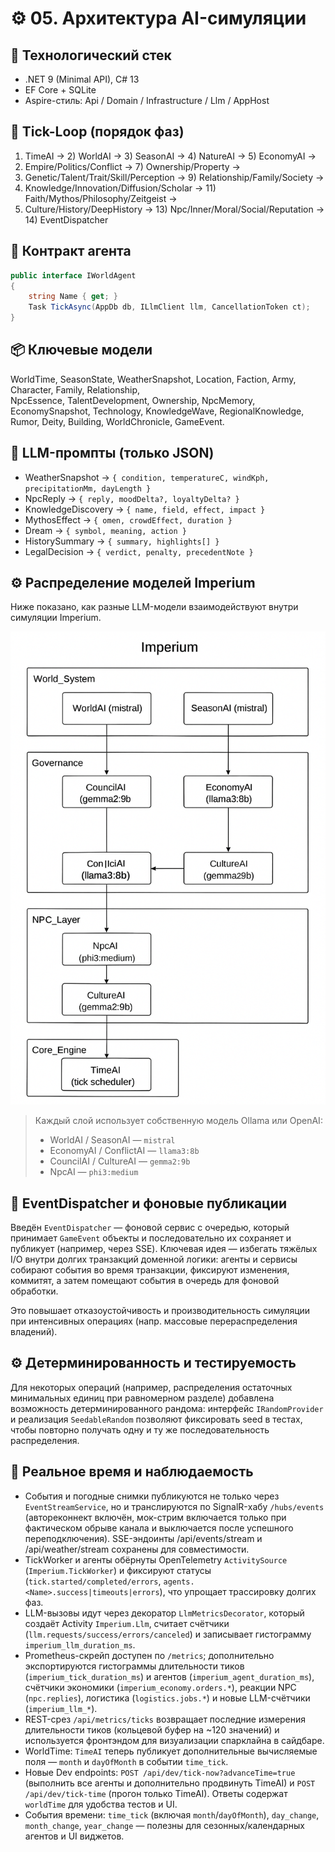# ⚙️ 05. Архитектура AI-симуляции

## 🧱 Технологический стек
- .NET 9 (Minimal API), C# 13  
- EF Core + SQLite  
- Aspire-стиль: Api / Domain / Infrastructure / Llm / AppHost

## 🔁 Tick-Loop (порядок фаз)
1) TimeAI → 2) WorldAI → 3) SeasonAI → 4) NatureAI → 5) EconomyAI →  
6) Empire/Politics/Conflict → 7) Ownership/Property →  
8) Genetic/Talent/Trait/Skill/Perception → 9) Relationship/Family/Society →  
10) Knowledge/Innovation/Diffusion/Scholar → 11) Faith/Mythos/Philosophy/Zeitgeist →  
12) Culture/History/DeepHistory → 13) Npc/Inner/Moral/Social/Reputation → 14) EventDispatcher

## 🧩 Контракт агента
```csharp
public interface IWorldAgent
{
    string Name { get; }
    Task TickAsync(AppDb db, ILlmClient llm, CancellationToken ct);
}
```

## 📦 Ключевые модели
WorldTime, SeasonState, WeatherSnapshot, Location, Faction, Army, Character, Family, Relationship,  
NpcEssence, TalentDevelopment, Ownership, NpcMemory, EconomySnapshot, Technology, KnowledgeWave, RegionalKnowledge,  
Rumor, Deity, Building, WorldChronicle, GameEvent.

## 🤖 LLM-промпты (только JSON)
- WeatherSnapshot → `{ condition, temperatureC, windKph, precipitationMm, dayLength }`  
- NpcReply → `{ reply, moodDelta?, loyaltyDelta? }`  
- KnowledgeDiscovery → `{ name, field, effect, impact }`  
- MythosEffect → `{ omen, crowdEffect, duration }`  
- Dream → `{ symbol, meaning, action }`  
- HistorySummary → `{ summary, highlights[] }`  
- LegalDecision → `{ verdict, penalty, precedentNote }`


## ⚙️ Распределение моделей Imperium

Ниже показано, как разные LLM-модели взаимодействуют внутри симуляции Imperium.

![Схема распределения моделей Imperium](./A_flowchart_diagram_in_SVG_format_illustrates_the_.png)

> Каждый слой использует собственную модель Ollama или OpenAI:
> - WorldAI / SeasonAI — `mistral`
> - EconomyAI / ConflictAI — `llama3:8b`
> - CouncilAI / CultureAI — `gemma2:9b`
> - NpcAI — `phi3:medium`

## 🔔 EventDispatcher и фоновые публикации

Введён `EventDispatcher` — фоновой сервис с очередью, который принимает `GameEvent` объекты и последовательно их сохраняет и публикует (например, через SSE). Ключевая идея — избегать тяжёлых I/O внутри долгих транзакций доменной логики: агенты и сервисы собирают события во время транзакции, фиксируют изменения, коммитят, а затем помещают события в очередь для фоновой обработки.

Это повышает отказоустойчивость и производительность симуляции при интенсивных операциях (напр. массовые перераспределения владений).

## ⚙️ Детерминированность и тестируемость

Для некоторых операций (например, распределения остаточных минимальных единиц при равномерном разделе) добавлена возможность детерминированного рандома: интерфейс `IRandomProvider` и реализация `SeedableRandom` позволяют фиксировать seed в тестах, чтобы повторно получать одну и ту же последовательность распределения.

## 📡 Реальное время и наблюдаемость

- События и погодные снимки публикуются не только через `EventStreamService`, но и транслируются по SignalR-хабу `/hubs/events` (автореконнект включён, мок-стрим включается только при фактическом обрыве канала и выключается после успешного переподключения). SSE-эндоинты /api/events/stream и /api/weather/stream сохранены для совместимости.
- TickWorker и агенты обёрнуты OpenTelemetry `ActivitySource` (`Imperium.TickWorker`) и фиксируют статусы (`tick.started/completed/errors`, `agents.<Name>.success|timeouts|errors`), что упрощает трассировку долгих фаз.
- LLM-вызовы идут через декоратор `LlmMetricsDecorator`, который создаёт Activity `Imperium.Llm`, считает счётчики (`llm.requests/success/errors/canceled`) и записывает гистограмму `imperium_llm_duration_ms`.
- Prometheus-скрейп доступен по `/metrics`; дополнительно экспортируются гистограммы длительности тиков (`imperium_tick_duration_ms`) и агентов (`imperium_agent_duration_ms`), счётчики экономики (`imperium_economy.orders.*`), реакции NPC (`npc.replies`), логистика (`logistics.jobs.*`) и новые LLM-счётчики (`imperium_llm_*`).
- REST-срез `/api/metrics/ticks` возвращает последние измерения длительности тиков (кольцевой буфер на ~120 значений) и используется фронтэндом для визуализации спарклайна в сайдбаре.
- WorldTime: `TimeAI` теперь публикует дополнительные вычисляемые поля — `month` и `dayOfMonth` в событии `time_tick`.
- Новые Dev endpoints: `POST /api/dev/tick-now?advanceTime=true` (выполнить все агенты и дополнительно продвинуть TimeAI) и `POST /api/dev/tick-time` (прогон только TimeAI). Ответы содержат `worldTime` для удобства тестов и UI.
- События времени: `time_tick` (включая `month`/`dayOfMonth`), `day_change`, `month_change`, `year_change` — полезны для сезонных/календарных агентов и UI виджетов.
